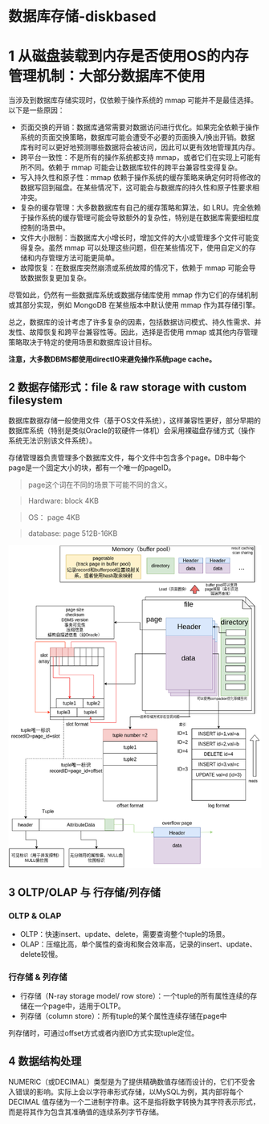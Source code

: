 # 数据库存储-diskbased

# 1 从磁盘装载到内存是否使用OS的内存管理机制：大部分数据库不使用

当涉及到数据库存储实现时，仅依赖于操作系统的 mmap 可能并不是最佳选择。以下是一些原因：

* 页面交换的开销：数据库通常需要对数据访问进行优化。如果完全依赖于操作系统的页面交换策略，数据库可能会遭受不必要的页面换入/换出开销。数据库有时可以更好地预测哪些数据将会被访问，因此可以更有效地管理其内存。
* 跨平台一致性：不是所有的操作系统都支持 mmap，或者它们在实现上可能有所不同。依赖于 mmap 可能会让数据库软件的跨平台兼容性变得复杂。
* 写入持久性和原子性：mmap 依赖于操作系统的缓存策略来确定何时将修改的数据写回到磁盘。在某些情况下，这可能会与数据库的持久性和原子性要求相冲突。
* 复杂的缓存管理：大多数数据库有自己的缓存策略和算法，如 LRU。完全依赖于操作系统的缓存管理可能会导致额外的复杂性，特别是在数据库需要细粒度控制的场景中。
* 文件大小限制：当数据库大小增长时，增加文件的大小或管理多个文件可能变得复杂。虽然 mmap 可以处理这些问题，但在某些情况下，使用自定义的存储和内存管理方法可能更简单。
* 故障恢复：在数据库突然崩溃或系统故障的情况下，依赖于 mmap 可能会导致数据恢复更加复杂。

尽管如此，仍然有一些数据库系统或数据存储库使用 mmap 作为它们的存储机制或其部分实现，例如 MongoDB 在某些版本中默认使用 mmap 作为其存储引擎。

总之，数据库的设计考虑了许多复杂的因素，包括数据访问模式、持久性需求、并发性、故障恢复和跨平台兼容性等。因此，选择是否使用 mmap 或其他内存管理策略取决于特定的使用场景和数据库设计目标。

**注意，大多数DBMS都使用directIO来避免操作系统page cache。**

## 2 数据存储形式：file & raw storage with custom filesystem

数据库数据存储一般使用文件（基于OS文件系统），这样兼容性更好，部分早期的数据库系统（特别是类似Oracle的软硬件一体机）会采用裸磁盘存储方式（操作系统无法识别该文件系统）。

存储管理器负责管理多个数据库文件，每个文件中包含多个page。DB中每个page是一个固定大小的块，都有一个唯一的pageID。

> page这个词在不同的场景下可能不同的含义。

> Hardware: block 4KB

> OS：      page  4KB

> database: page  512B-16KB

![](https://raw.githubusercontent.com/yixy4app/images/picgo/202308120119490.png)

## 3 OLTP/OLAP 与 行存储/列存储

### OLTP & OLAP

* OLTP：快速insert、update、delete，需要查询整个tuple的场景。
* OLAP：压缩比高，单个属性的查询和聚合效率高，记录的insert、update、delete较慢。

### 行存储 & 列存储

* 行存储（N-ray storage model/ row store）：一个tuple的所有属性连续的存储在一个page中，适用于OLTP。
* 列存储（column store）：所有tuple的某个属性连续存储在page中

列存储时，可通过offset方式或者内嵌ID方式实现tuple定位。

## 4 数据结构处理

NUMERIC（或DECIMAL）类型是为了提供精确数值存储而设计的，它们不受舍入错误的影响。实际上会以字符串形式存储，以MySQL为例，其内部将每个 DECIMAL 值存储为一个二进制字符串。这不是指将数字转换为其字符表示形式，而是将其作为包含其准确值的连续系列字节存储。
